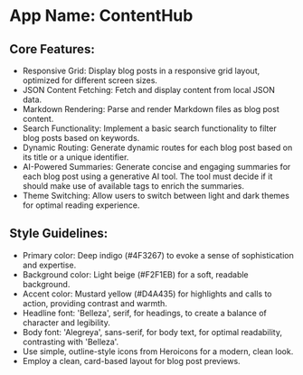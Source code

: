 # **App Name**: ContentHub

## Core Features:

- Responsive Grid: Display blog posts in a responsive grid layout, optimized for different screen sizes.
- JSON Content Fetching: Fetch and display content from local JSON data.
- Markdown Rendering: Parse and render Markdown files as blog post content.
- Search Functionality: Implement a basic search functionality to filter blog posts based on keywords.
- Dynamic Routing: Generate dynamic routes for each blog post based on its title or a unique identifier.
- AI-Powered Summaries: Generate concise and engaging summaries for each blog post using a generative AI tool. The tool must decide if it should make use of available tags to enrich the summaries.
- Theme Switching: Allow users to switch between light and dark themes for optimal reading experience.

## Style Guidelines:

- Primary color: Deep indigo (#4F3267) to evoke a sense of sophistication and expertise.
- Background color: Light beige (#F2F1EB) for a soft, readable background.
- Accent color: Mustard yellow (#D4A435) for highlights and calls to action, providing contrast and warmth.
- Headline font: 'Belleza', serif, for headings, to create a balance of character and legibility.
- Body font: 'Alegreya', sans-serif, for body text, for optimal readability, contrasting with 'Belleza'.
- Use simple, outline-style icons from Heroicons for a modern, clean look.
- Employ a clean, card-based layout for blog post previews.